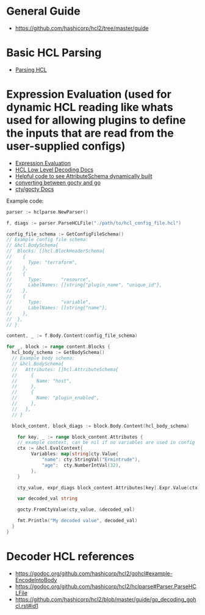 # General Guide

- https://github.com/hashicorp/hcl2/tree/master/guide

# Basic HCL Parsing

- [Parsing HCL](https://github.com/hashicorp/hcl2/blob/master/guide/go_parsing.rst)


# Expression Evaluation (used for dynamic HCL reading like whats used for allowing plugins to define the inputs that are read from the user-supplied configs)

- [Expression Evaluation](https://github.com/hashicorp/hcl2/blob/master/guide/go_expression_eval.rst)
- [HCL Low Level Decoding Docs](https://github.com/hashicorp/hcl2/blob/master/guide/go_decoding_lowlevel.rst)
- [Helpful code to see AttributeSchema dynamically built](https://github.com/hashicorp/hcl2/blob/master/gohcl/schema.go)
- [converting between gocty and go](https://github.com/zclconf/go-cty/blob/master/docs/gocty.md)
- [cty/gocty Docs](https://godoc.org/github.com/apparentlymart/go-cty/cty/gocty)

Example code:

```go
parser := hclparse.NewParser()

f, diags := parser.ParseHCLFile("./path/to/hcl_config_file.hcl")

config_file_schema := GetConfigFileSchema()
// Example config file schema:
// &hcl.BodySchema{
//  Blocks: []hcl.BlockHeaderSchema{
//    {
//      Type: "terraform",
//    },
//    {
//      Type:       "resource",
//      LabelNames: []string{"plugin_name", "unique_id"},
//    },
//    {
//      Type:       "variable",
//      LabelNames: []string{"name"},
//    },
//  },
// }

content, _ := f.Body.Content(config_file_schema)

for _, block := range content.Blocks {
  hcl_body_schema := GetBodySchema()
  // Example body schema:
  // &hcl.BodySchema{
  //   Attributes: []hcl.AttributeSchema{
  //     {
  //       Name: "host",
  //     },
  //     {
  //       Name: "plugin_enabled",
  //     },
  //   },
  // }

  block_content, block_diags := block.Body.Content(hcl_body_schema)

	for key, _ := range block_content.Attributes {
    // example context, can be nil if no variables are used in config
    ctx := &hcl.EvalContext{
         Variables: map[string]cty.Value{
             "name": cty.StringVal("Ermintrude"),
             "age":  cty.NumberIntVal(32),
         },
    }

    cty_value, expr_diags block_content.Attributes[key].Expr.Value(ctx)

    var decoded_val string

    gocty.FromCtyValue(cty_value, &decoded_val)

    fmt.Println("My decoded value", decoded_val)
  }
}
```

# Decoder HCL references

- https://godoc.org/github.com/hashicorp/hcl2/gohcl#example-EncodeIntoBody
- https://godoc.org/github.com/hashicorp/hcl2/hclparse#Parser.ParseHCLFile
- https://github.com/hashicorp/hcl2/blob/master/guide/go_decoding_gohcl.rst#id1
